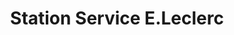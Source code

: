 ---
title: "Station Service E.Leclerc"
url: /saint-pierre-du-mont/station-service-e-leclerc/
shop: commodité
---